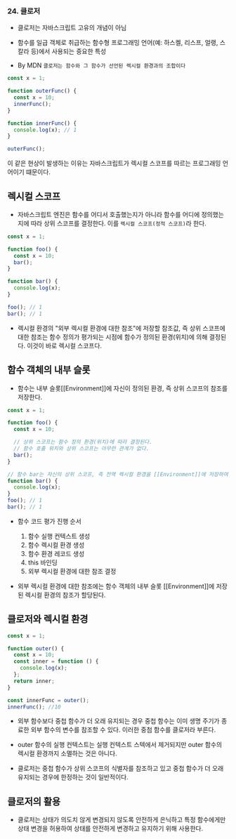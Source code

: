 ### 24. 클로저

- 클로저는 자바스크립트 고유의 개념이 아님

- 함수를 일급 객체로 취급하는 함수형 프로그래밍 언어(예: 하스켈, 리스프, 얼랭, 스칼라 등)에서 사용되는 중요한 특성

- By MDN `클로저는 함수와 그 함수가 선언된 렉시컬 환경과의 조합이다`

```js
const x = 1;

function outerFunc() {
  const x = 10;
  innerFunc();
}

function innerFunc() {
  console.log(x); // 1
}

outerFunc();
```

이 같은 현상이 발생하는 이유는 자바스크립트가 렉시컬 스코프를 따르는 프로그래밍 언어이기 떄문이다.

## 렉시컬 스코프

- 자바스크립트 엔진은 함수를 어디서 호출했는지가 아니라 함수를 어디에 정의했는지에 따라 상위 스코프를 결정한다. 이를 `렉시컬 스코프(정적 스코프)`라 한다.

```js
const x = 1;

function foo() {
  const x = 10;
  bar();
}

function bar() {
  console.log(x);
}

foo(); // 1
bar(); // 1
```

- 렉시컬 환경의 "외부 렉시컬 환경에 대한 참조"에 저장할 참조값, 즉 상위 스코프에 대한 참조는 함수 정의가 평가되는 시점에 함수가 정의된 환경(위치)에 의해 결정된다. 이것이 바로 렉시컬 스코프다.

## 함수 객체의 내부 슬롯

- 함수는 내부 슬롯[[Environment]]에 자신이 정의된 환경, 즉 상위 스코프의 참조를 저장한다.

```js
const x = 1;

function foo() {
  const x = 10;

  // 상위 스코프는 함수 정의 환경(위치)에 따라 결정된다.
  // 함수 호출 위치와 상위 스코프는 아무런 관계가 없다.
  bar();
}

// 함수 bar는 자신의 상위 스코프, 즉 전역 렉시컬 환경을 [[Environment]]에 저장하여 기억한다.
function bar() {
  console.log(x);
}
foo(); // 1
bar(); // 1
```

- 함수 코드 평가 진행 순서

  1. 함수 실행 컨텍스트 생성
  2. 함수 렉시컬 환경 생성
  3. 함수 환경 레코드 생성
  4. this 바인딩
  5. 외부 렉시컬 환경에 대한 참조 결정

- 외부 렉시컬 환경에 대한 참조에는 함수 객체의 내부 슬롯 [[Environment]]에 저장된 렉시컬 환경의 참조가 할당된다.

## 클로저와 렉시컬 환경

```js
const x = 1;

function outer() {
  const x = 10;
  const inner = function () {
    console.log(x);
  };
  return inner;
}

const innerFunc = outer();
innerFunc(); //10
```

- 외부 함수보다 중첩 함수가 더 오래 유지되는 경우 중첩 함수는 이미 생명 주기가 종료한 외부 함수의 변수를 참조할 수 있다. 이러한 중첨 함수를 클로저라 부른다.

- outer 함수의 실행 컨텍스트는 실행 컨텍스트 스텍에서 제거되지만 outer 함수의 렉시컬 환경까지 소멸하는 것은 아니다.

- 클로저는 중첩 함수가 상위 스코프의 식별자를 참조하고 있고 중첩 함수가 더 오래 유지되는 경우에 한정하는 것이 일반적이다.

## 클로저의 활용

- 클로저는 상태가 의도치 않게 변경되지 않도록 안전하게 은닉하고 특정 함수에게만 상태 변경을 허용하여 상태를 안전하게 변경하고 유지하기 위해 사용한다.
